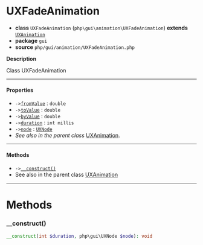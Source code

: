 # UXFadeAnimation

- **class** `UXFadeAnimation` (`php\gui\animation\UXFadeAnimation`) **extends** [`UXAnimation`](https://github.com/VenityStudio/android/tree/master/jphp-android-ext/api-docs/classes/php/gui/animation/UXAnimation.md)
- **package** `gui`
- **source** `php/gui/animation/UXFadeAnimation.php`

**Description**

Class UXFadeAnimation

---

#### Properties

- `->`[`fromValue`](#prop-fromvalue) : `double`
- `->`[`toValue`](#prop-tovalue) : `double`
- `->`[`byValue`](#prop-byvalue) : `double`
- `->`[`duration`](#prop-duration) : `int millis`
- `->`[`node`](#prop-node) : [`UXNode`](https://github.com/VenityStudio/android/tree/master/jphp-android-ext/api-docs/classes/php/gui/UXNode.md)
- *See also in the parent class* [UXAnimation](https://github.com/VenityStudio/android/tree/master/jphp-android-ext/api-docs/classes/php/gui/animation/UXAnimation.md).

---

#### Methods

- `->`[`__construct()`](#method-__construct)
- See also in the parent class [UXAnimation](https://github.com/VenityStudio/android/tree/master/jphp-android-ext/api-docs/classes/php/gui/animation/UXAnimation.md)

---
# Methods

<a name="method-__construct"></a>

### __construct()
```php
__construct(int $duration, php\gui\UXNode $node): void
```
